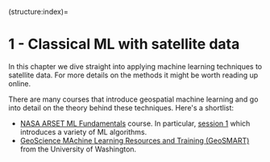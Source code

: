 (structure:index)=
# 1 - Classical ML with satellite data

In this chapter we dive straight into applying machine learning techniques to satellite data. For more details on the methods it might be worth reading up online. 

There are many courses that introduce geospatial machine learning and go into detail on the theory behind these techniques. Here's a shortlist:
- [NASA ARSET ML Fundamentals](https://github.com/NASAARSET/ARSET_ML_Fundamentals) course.
    In particular, [session 1](https://colab.research.google.com/github/NASAARSET/ARSET_ML_Fundamentals/blob/main/session1/1-ML-Algorithms-Introduction-Session1.ipynb) which introduces a variety of ML algorithms.
- [GeoScience MAchine Learning Resources and Training (GeoSMART)](https://geo-smart.github.io/mlgeo-book/about_this_book/about_this_book.html) from the University of Washington.

```{tableofcontents}
```